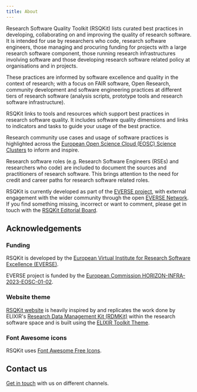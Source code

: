 ```yaml
---
title: About
---
```


Research Software Quality Toolkit (RSQKit) lists curated best practices in developing, collaborating on and improving the quality of research software.
It is intended for use by researchers who code, research software engineers, those managing and procuring funding for projects with a large research software component,
those running research infrastructures involving software and those developing research software related policy at organisations and in projects.

These practices are informed by software excellence and quality in the context of research; 
with a focus on FAIR software, Open Research, community development and software engineering practices at different tiers of research software 
(analysis scripts, prototype tools and research software infrastructure).

RSQKit links to tools and resources which support best practices in research software quality. 
It includes software quality dimensions and links to indicators and tasks to guide your usage of the best practice.

Research community use cases and usage of software practices is highlighted across the [European Open Science Cloud (EOSC) Science Clusters](https://science-clusters.eu/) to inform and inspire.

Research software roles (e.g. Research Software Engineers (RSEs) and researchers who code) are included to document the sources and practitioners of research software. 
This brings attention to the need for credit and career paths for research software related roles.

RSQKit is currently developed as part of the [EVERSE project](https://everse.software), with external engagement with the wider community 
through the open [EVERSE Network](https://everse.software/network/). 
If you find something missing, incorrect or want to comment, please get in touch with the [RSQKit Editorial Board](https://everse.software/RSQKit/editorial_board).

## Acknowledgements

### Funding

RSQKit is developed by the [European Virtual Institute for Research Software Excellence (EVERSE)](https://everse.software/).

EVERSE project is funded by the [European Commission HORIZON-INFRA-2023-EOSC-01-02](https://ec.europa.eu/info/funding-tenders/opportunities/portal/screen/opportunities/topic-details/horizon-infra-2023-eosc-01-02).

### Website theme

[RSQKit website](http://everse.software/RSQKit/) is heavily inspired by and replicates the work done by ELIXIR's [Research Data Management Kit (RDMKit)](https://rdmkit.elixir-europe.org/) 
within the research software space and is built using the [ELIXIR Toolkit Theme](https://elixir-belgium.github.io/elixir-toolkit-theme/).

### Font Awesome icons

RSQKit uses [Font Awesome Free Icons](https://fontawesome.com/search?ic=free).

## Contact us

[Get in touch](./contact) with us on different channels.
